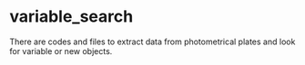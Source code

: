 # variable_search
There are codes and files to extract data from photometrical plates and look for variable or new objects.
